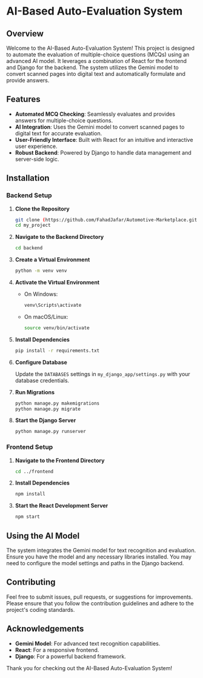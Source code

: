 # AI-Based Auto-Evaluation System

## Overview

Welcome to the AI-Based Auto-Evaluation System! This project is designed to automate the evaluation of multiple-choice questions (MCQs) using an advanced AI model. It leverages a combination of React for the frontend and Django for the backend. The system utilizes the Gemini model to convert scanned pages into digital text and automatically formulate and provide answers.

## Features

- **Automated MCQ Checking**: Seamlessly evaluates and provides answers for multiple-choice questions.
- **AI Integration**: Uses the Gemini model to convert scanned pages to digital text for accurate evaluation.
- **User-Friendly Interface**: Built with React for an intuitive and interactive user experience.
- **Robust Backend**: Powered by Django to handle data management and server-side logic.


## Installation

### Backend Setup

1. **Clone the Repository**

    ```bash
    git clone (https://github.com/FahadJafar/Automotive-Marketplace.git)
    cd my_project
    ```

2. **Navigate to the Backend Directory**

    ```bash
    cd backend
    ```

3. **Create a Virtual Environment**

    ```bash
    python -m venv venv
    ```

4. **Activate the Virtual Environment**

    - On Windows:

        ```bash
        venv\Scripts\activate
        ```

    - On macOS/Linux:

        ```bash
        source venv/bin/activate
        ```

5. **Install Dependencies**

    ```bash
    pip install -r requirements.txt
    ```

6. **Configure Database**

    Update the `DATABASES` settings in `my_django_app/settings.py` with your database credentials.

7. **Run Migrations**

    ```bash
    python manage.py makemigrations
    python manage.py migrate
    ```

8. **Start the Django Server**

    ```bash
    python manage.py runserver
    ```

### Frontend Setup

1. **Navigate to the Frontend Directory**

    ```bash
    cd ../frontend
    ```

2. **Install Dependencies**

    ```bash
    npm install
    ```

3. **Start the React Development Server**

    ```bash
    npm start
    ```

## Using the AI Model

The system integrates the Gemini model for text recognition and evaluation. Ensure you have the model and any necessary libraries installed. You may need to configure the model settings and paths in the Django backend.

## Contributing

Feel free to submit issues, pull requests, or suggestions for improvements. Please ensure that you follow the contribution guidelines and adhere to the project's coding standards.

## Acknowledgements

- **Gemini Model**: For advanced text recognition capabilities.
- **React**: For a responsive frontend.
- **Django**: For a powerful backend framework.

Thank you for checking out the AI-Based Auto-Evaluation System!

